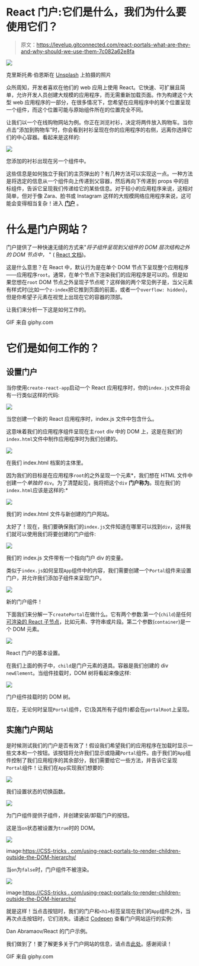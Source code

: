 # React 门户:它们是什么，我们为什么要使用它们？

> 原文：<https://levelup.gitconnected.com/react-portals-what-are-they-and-why-should-we-use-them-7c082a62e8fa>

![](img/48f8181ec7fce72733d8c0c08b1a76d9.png)

克里斯托弗·伯恩斯在 [Unsplash](https://unsplash.com?utm_source=medium&utm_medium=referral) 上拍摄的照片

众所周知，开发者喜欢在他们的 web 应用上使用 React。它快速、可扩展且简单，允许开发人员创建大规模的应用程序，而无需重新加载页面。作为构建这个大型 web 应用程序的一部分，在很多情况下，您希望在应用程序中的某个位置呈现一个组件，而这个位置可能与原始组件所在的位置完全不同。

让我们以一个在线购物网站为例。你正在浏览衬衫，决定将两件放入购物车。当你点击“添加到购物车”时，你会看到衬衫呈现在你的应用程序的右侧，远离你选择它们的中心容器。看起来是这样的:

![](img/5999086735eefdeeb0cb5c6dca5066e1.png)

您添加的衬衫出现在另一个组件中。

这些信息是如何独立于我们的主页弹出的？有几种方法可以实现这一点。一种方法是将选定的信息从一个组件向上传递到父容器，然后再向下传递到 props 中的目标组件，告诉它呈现我们传递给它的某些信息。对于较小的应用程序来说，这相对简单，但对于像 Zara、脸书或 Instagram 这样的大规模网络应用程序来说，这可能会变得相当复杂！进入 [**门户**](https://reactjs.org/docs/portals.html) 。

# 什么是门户网站？

门户提供了一种快速无缝的方式来"*将子组件呈现到父组件的 DOM 层次结构之外的 DOM 节点中，* " ( [React 文档](https://reactjs.org/docs/portals.html))。

这是什么意思？在 React 中，默认行为是在单个 DOM 节点下呈现整个应用程序——应用程序`root`。通常，在单个节点下渲染我们的应用程序是可以的。但是如果您想在`root` DOM 节点之外呈现子节点呢？这样做的两个常见例子是，当父元素有样式时(比如一个`z-index`把它推到页面的前面，或者一个`overflow: hidden`)，但是你希望子元素在视觉上出现在它的容器的顶部。

让我们来分析一下这是如何工作的。

GIF 来自 giphy.com

# 它们是如何工作的？

## 设置门户

当你使用`create-react-app`启动一个 React 应用程序时，你的`index.js`文件将会有一行类似这样的代码:

![](img/1be9430c43aaafb0901ea34e563145c9.png)

当您创建一个新的 React 应用程序时，index.js 文件中包含什么。

这意味着我们的应用程序组件呈现在主`root` div 中的 DOM 上，这是在我们的`index.html`文件中制作应用程序时为我们创建的。

![](img/161abfb04e642cd3d6af413cda4e4a6e.png)

在我们 index.html 档案的主体里。

因为我们的目标是在应用程序`root`的之外呈现一个元素*，我们想在 HTML 文件中创建一个*单独的* `div`。为了清楚起见，我将把这个`div` **门户称为**。现在我们的`index.html`应该是这样的:*

![](img/18ba6a180a94e972633e05237e42d819.png)

我们的 index.html 文件与新创建的门户网站。

太好了！现在，我们要确保我们的`index.js`文件知道在哪里可以找到`div`，这样我们就可以使用我们将要创建的门户组件:

![](img/f7f25470babb83c64658e8b61189601e.png)

我们的 index.js 文件带有一个指向门户 div 的变量。

类似于`index.js`如何呈现`App`组件中的内容，我们需要创建一个`Portal`组件来设置门户，并允许我们添加子组件来呈现门户。

![](img/273ee623afbac5d1dc7ff7504c54807d.png)

新的门户组件！

下面我们来分解一下`createPortal`在做什么。它有两个参数:第一个(`child`)是任何[可渲染的 React 子节点](https://reactjs.org/docs/react-component.html#render)，比如元素、字符串或片段。第二个参数(`container`)是一个 DOM 元素。

![](img/8fb5ab631b633220f23fab439c2507e9.png)

React 门户的基本设置。

在我们上面的例子中，`child`是门户元素的道具。容器是我们创建的 div `newElement`。当组件挂载时，DOM 树将看起来像这样:

![](img/d414f20de2d8cd150f7f536cecc33e49.png)

门户组件挂载时的 DOM 树。

现在，无论何时呈现`Portal`组件，它(及其所有子组件)都会在`portalRoot`上呈现。

## 实施门户网站

是时候测试我们的门户是否有效了！假设我们希望我们的应用程序在加载时显示一些文本和一个按钮。该按钮将允许我们显示或隐藏`Portal`组件。由于我们的`App`组件控制了我们应用程序的其余部分，我们需要给它一些方法，并告诉它呈现`Portal`组件！让我们在`App`实现我们想要的:

![](img/e7ad59ce38526aa84368b5c2663b5929.png)

我们设置状态的切换函数。

![](img/9fdf2cf081089fc9eafae9c22f3ead6a.png)

为门户组件提供子组件，并创建安装/卸载门户的按钮。

这是当`on`状态被设置为`true`时的 DOM。

![](img/41a18bfca6a24128cb26f457596ae945.png)

image:[https://CSS-tricks . com/using-react-portals-to-render-children-outside-the-DOM-hierarchy/](https://css-tricks.com/using-react-portals-to-render-children-outside-the-dom-hierarchy/)

当`on`为`false`时，门户组件不被渲染。

![](img/ca19a45607694cb1d651ba13bb80c19f.png)

image:[https://CSS-tricks . com/using-react-portals-to-render-children-outside-the-DOM-hierarchy/](https://css-tricks.com/using-react-portals-to-render-children-outside-the-dom-hierarchy/)

就是这样！当点击按钮时，我们的门户和`<h1>`标签呈现在我们的`App`组件之外，当再次点击按钮时，它们消失。请通过 [Codepen](https://codepen.io/gaearon/pen/yzMaBd/) 查看门户网站运行的实例:

Dan Abramaov/React 的门户示例。

我们做到了！要了解更多关于门户网站的信息，请点击[此处](https://reactjs.org/docs/portals.html)。感谢阅读！

GIF 来自 giphy.com